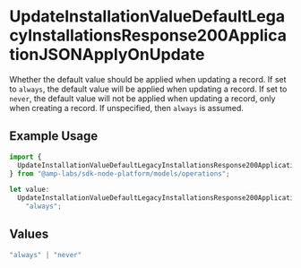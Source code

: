 # UpdateInstallationValueDefaultLegacyInstallationsResponse200ApplicationJSONApplyOnUpdate

Whether the default value should be applied when updating a record.
If set to `always`, the default value will be applied when updating a record.
If set to `never`, the default value will not be applied when updating a record,
only when creating a record.
If unspecified, then `always` is assumed.


## Example Usage

```typescript
import {
  UpdateInstallationValueDefaultLegacyInstallationsResponse200ApplicationJSONApplyOnUpdate,
} from "@amp-labs/sdk-node-platform/models/operations";

let value:
  UpdateInstallationValueDefaultLegacyInstallationsResponse200ApplicationJSONApplyOnUpdate =
    "always";
```

## Values

```typescript
"always" | "never"
```